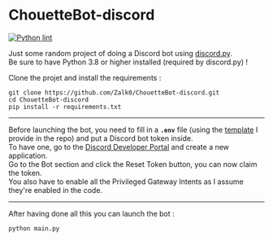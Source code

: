 # ChouetteBot-discord

[![Python lint](https://github.com/Zalk0/ChouetteBot-discord/actions/workflows/python-app.yml/badge.svg?branch=main)](https://github.com/Zalk0/ChouetteBot-discord/actions/workflows/python-app.yml)

Just some random project of doing a Discord bot using [discord.py](https://github.com/Rapptz/discord.py).  
Be sure to have Python 3.8 or higher installed (required by discord.py) !

Clone the projet and install the requirements :

```
git clone https://github.com/Zalk0/ChouetteBot-discord.git
cd ChouetteBot-discord
pip install -r requirements.txt
```

---
Before launching the bot, you need to fill in a **`.env`** file (using the [template](https://github.com/Zalk0/ChouetteBot-discord/blob/main/.env.example)
I provide in the repo) and put a Discord bot token inside.  
To have one, go to the [Discord Developer Portal](https://discord.com/developers) and create a new application.  
Go to the Bot section and click the Reset Token button, you can now claim the token.  
You also have to enable all the Privileged Gateway Intents as I assume they're enabled in the code.

---
After having done all this you can launch the bot :

```
python main.py
```
